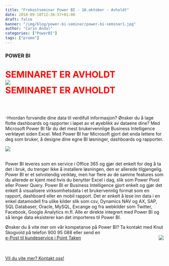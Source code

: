 ```yaml
---
title: "Frokostseminar Power BI - 10.oktober - Avholdt"
date: 2018-09-18T12:36:57+01:00
draft: false
banner: "/img/blog/power-bi-seminar/power-bi-seminar1.jpg"
author: "Carin Andal"
categories: ["PowerBI"]
tags: ["promo"]
---
```


### POWER BI
<br><strong style="color:red; font-size:2em;">SEMINARET ER AVHOLDT</strong><br>
<img class="img-fluid" src="/img/blog/power-bi-seminar/power-bi-seminar1.jpg" />
<br><strong style="color:red; font-size:2em;">SEMINARET ER AVHOLDT</strong><br>


<br><br>

-Hvordan forvandle dine data til verdifull informasjon? 
Ønsker du å lage flotte dashboards og rapporter i løpet av et øyeblikk av dataene dine?
Med Microsoft Power BI får du det mest brukervennlige Business Intelligence verktøyet siden Excel.
Med Power BI har Microsoft gjort det enda lettere for deg som bruker, å designe dine egne BI løsninger, dashboards og rapporter.
<br>


<img class="img-fluid" src="/img/blog/power-bi-seminar/power-bi-seminar2.png" />


<br>
<br>


Power BI leveres som en service i Office 365 og gjør det enkelt for deg å ta det i bruk, du trenger ikke å installere løsningen, den er allerede tilgjengelig.
Power BI er et selvstendig verktøy, men har flere av de samme features som du allerede er kjent med hvis du benytter Excel i dag, slik som Power Pivot eller Power Query.
Power BI er Business Intelligence gjort enkelt og gjør det enkelt å visualisere virksomhetsdata i et brukervennlig format som en rapport, dashboard eller en mobil rapport.
Det er enkelt å lese inn data i en enkel datamodell fra ulike kilder slik som csv, Dynamics NAV og AX, SAP, SQL Databaser, Oracle, MySQL, Excange og fra webkilder som Twitter, Facebook, Google Analytics m.fl. Alle er direkte integrert med Power BI og så lenge data eksisterer kan det importeres til Power BI.


Ønsker du å vite mer om vår kompetanse på Power BI? 
Ta kontakt med Knut Skogvold på telefon 900 95 088 eller send en <br>
 <img class="card-img-top img-profil img-round mx-auto" src="/img/people/knut-round.jpg" style="float:right;">
<a href="kundeservice i pointtaken.no"  rel="nofollow" onclick="this.href='mailto:' + 'kundeservice' + '@' + 'pointtaken.no'">e-Post til kundeservice i Point Taken</a>
<br>
<br>

<br>
    <a class="btn btn-primary btn-full" href="/contact/" role="button">Vil du vite mer? Kontakt oss!</a>
<br>
<br>

<br>
    <!-- <a class="btn btn-primary btn-full" href="https://www.eventbrite.com/e/k-din-innsikt-i-datamodulering-og-visualisering-med-microsoft-power-bi-tickets-50132812592?aff=ebdssbdestsearch" role="button">Meld deg på seminaret</a> -->

